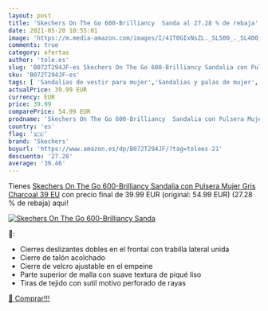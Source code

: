 ```yaml
---
layout: post
title: 'Skechers On The Go 600-Brilliancy  Sanda al 27.28 % de rebaja'
date: 2021-05-20 10:55:01
image: 'https://m.media-amazon.com/images/I/41T0GIxNsZL._SL500_._SL400_.jpg'
comments: true
category: ofertas
author: 'tole.es'
slug: 'B072T294JF-es Skechers On The Go 600-Brilliancy Sandalia con Pulsera...'
sku: 'B072T294JF-es'
tags: [ 'Sandalias de vestir para mujer','Sandalias y palas de mujer','Zapatos','Zapatos para mujer','Zapatos y complementos','sandalia','skechers', ]
actualPrice: 39.99 EUR
currency: EUR
price: 39.99
comparePrice: 54.99 EUR
prodname: 'Skechers On The Go 600-Brilliancy  Sandalia con Pulsera Mujer  Gris  Charcoal   39 EU'
country: 'es'
flag: '🇪🇸'
brand: 'Skechers'
buyurl: 'https://www.amazon.es/dp/B072T294JF/?tag=tolees-21'
descuento: '27.28'
average: '39.46'
---
```


Tienes [Skechers On The Go 600-Brilliancy  Sandalia con Pulsera Mujer  Gris  Charcoal   39 EU](https://www.amazon.es/dp/B072T294JF/?tag=tolees-21) con precio final de  39.99 EUR (original: 54.99 EUR) (27.28 %  de rebaja) aqui!

[![Skechers On The Go 600-Brilliancy  Sanda](https://m.media-amazon.com/images/I/41T0GIxNsZL._SL500_._SL400_.jpg)](https://www.amazon.es/dp/B072T294JF/?tag=tolees-21)

🔎:

- Cierres deslizantes dobles en el frontal con trabilla lateral unida
- Cierre de talón acolchado
- Cierre de velcro ajustable en el empeine
- Parte superior de malla con suave textura de piqué liso
- Tiras de tejido con sutil motivo perforado de rayas

[🛒 Comprar!!!](https://www.amazon.es/dp/B072T294JF/?tag=tolees-21)
